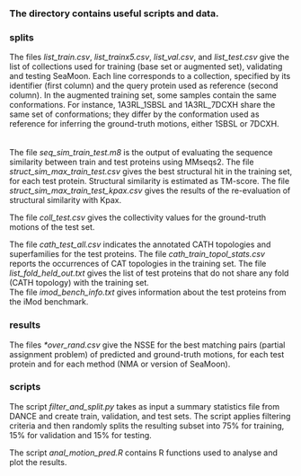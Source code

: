 <h3>The directory contains useful scripts and data.</h3>

<h3>splits</h3>
The files <i>list_train.csv</i>, <i>list_trainx5.csv</i>, <i>list_val.csv</i>, and <i>list_test.csv</i> give the list of collections used for training (base set or augmented set), validating and testing SeaMoon. Each line corresponds to a collection, specified by its identifier (first column) and the query protein used as reference (second column). In the augmented training set, some samples contain the same conformations. For instance, 1A3RL_1SBSL and 1A3RL_7DCXH share the same set of conformations; they differ by the conformation used as reference for inferring the ground-truth motions, either 1SBSL or 7DCXH.   

&#12288;  
The file <i>seq_sim_train_test.m8</i> is the output of evaluating the sequence similarity between train and test proteins using MMseqs2. The file <i>struct_sim_max_train_test.csv</i> gives the best structural hit in the training set, for each test protein. Structural similarity is estimated as TM-score. The file <i>struct_sim_max_train_test_kpax.csv</i> gives the results of the re-evaluation of structural similarity with Kpax.   

The file <i>coll_test.csv</i> gives the collectivity values for the ground-truth motions of the test set.   

The file <i>cath_test_all.csv</i> indicates the annotated CATH topologies and superfamilies for the test proteins. The file <i>cath_train_topol_stats.csv</i> reports the occurrences of CAT topologies in the training set. The file <i>list_fold_held_out.txt</i> gives the list of test proteins that do not share any fold (CATH topology) with the training set.   
The file <i>imod_bench_info.txt</i> gives information about the test proteins from the iMod benchmark.  

<h3>results</h3>
The files <i>*over_rand.csv</i> give the NSSE for the best matching pairs (partial assignment problem) of predicted and ground-truth motions, for each test protein and for each method (NMA or version of SeaMoon). 

<h3>scripts</h3>
The script <i>filter_and_split.py</i> takes as input a summary statistics file from DANCE and create train, validation, and test sets. The script applies filtering criteria and then randomly splits the resulting subset into 75% for training, 15% for validation and 15% for testing.   

The script <i>anal_motion_pred.R</i> contains R functions used to analyse and plot the results.

